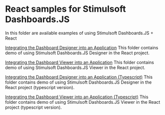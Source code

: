 # React samples for Stimulsoft Dashboards.JS

In this folder are available examples of using Stimulsoft Dashboards.JS + React

[Integrating the Dashboard Designer into an Application](https://github.com/stimulsoft/Samples-Dashboards-JS/tree/master/React/Integrating%20the%20Dashboard%20Designer%20into%20an%20Application)
This folder contains demo of using Stimulsoft Dashboards.JS Designer in the React project.

[Integrating the Dashboard Viewer into an Application](https://github.com/stimulsoft/Samples-Dashboards-JS/tree/master/React/Integrating%20the%20Dashboard%20Viewer%20into%20an%20Application)
This folder contains demo of using Stimulsoft Dashboards.JS Viewer in the React project.

[Integrating the Dashboard Designer into an Application (Typescript)](https://github.com/stimulsoft/Samples-Dashboards-JS/tree/master/React/Integrating%20the%20Dashboard%20Designer%20into%20an%20Application%20%28Typescript%29)
This folder contains demo of using Stimulsoft Dashboards.JS Designer in the React project (typescript version).

[Integrating the Dashboard Viewer into an Application (Typescript)](https://github.com/stimulsoft/Samples-Dashboards-JS/tree/master/React/Integrating%20the%20Dashboard%20Viewer%20into%20an%20Application20%28Typescript%29)
This folder contains demo of using Stimulsoft Dashboards.JS Viewer in the React project (typescript version).
